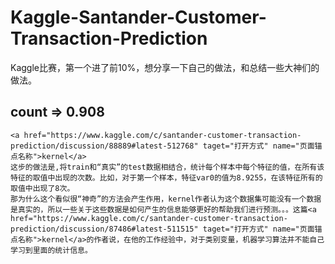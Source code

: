 # Kaggle-Santander-Customer-Transaction-Prediction
Kaggle比赛，第一个进了前10%，想分享一下自己的做法，和总结一些大神们的做法。

## count => 0.908
    <a href="https://www.kaggle.com/c/santander-customer-transaction-prediction/discussion/88889#latest-512768" taget="打开方式" name="页面锚点名称">kernel</a>
    这步的做法是,将train和“真实”的test数据相结合，统计每个样本中每个特征的值，在所有该特征的取值中出现的次数。比如，对于第一个样本，特征var0的值为8.9255，在该特征所有的取值中出现了8次。
    那为什么这个看似很“神奇”的方法会产生作用，kernel作者认为这个数据集可能没有一个数据是真实的，所以一些关于这些数据是如何产生的信息能够更好的帮助我们进行预测。。。这篇<a href="https://www.kaggle.com/c/santander-customer-transaction-prediction/discussion/87486#latest-511515" taget="打开方式" name="页面锚点名称">kernel</a>的作者说，在他的工作经验中，对于类别变量，机器学习算法并不能自己学习到里面的统计信息。
